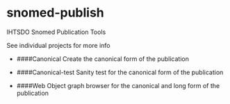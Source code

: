snomed-publish
==============

IHTSDO Snomed Publication Tools

See individual projects for more info
* ####Canonical
        Create the canonical form of the publication

* ####Canonical-test
        Sanity test for the canonical form of the publication
    
* ####Web
        Object graph browser for the canonical and long form of the publication
